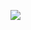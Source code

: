 ![](https://github-readme-stats.vercel.app/api?username=YuanaHao&show_icons=true&theme=transparent)

